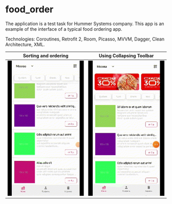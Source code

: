 # food_order

The application is a test task for Hummer Systems company. This app is an example of the interface of a typical food ordering app.

Technologies: Coroutines, Retrofit 2, Room, Picasso, MVVM, Dagger, Clean Architecture, XML.

| Sorting and ordering      | Using Collapsing Toolbar   |
| ----------|-----------|
| <img src="https://github.com/Glebasta33/food_order/blob/master/app/src/main/res/drawable-anydpi/screen1.gif"/> | <img src="https://github.com/Glebasta33/food_order/blob/master/app/src/main/res/drawable-anydpi/screen2.gif"/> |

